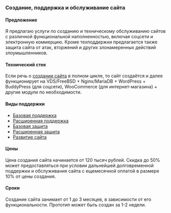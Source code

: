 ### Создание, поддержка и обслуживание сайта

#### Предложение

Я предлагаю услуги по созданию и техническому обслуживанию сайтов с различной функциональной наполненностью, включая соцсети и электронную коммерцию. Кроме техподдержки предлагается также защита сайта от атак, вторжений и других злонамеренных действий злоумышленников.

#### Технический стек

Если речь о [создании сайта](https://github.com/komstin/Website/blob/master/Support/Init.md) в полном цикле, то сайт создаётся и далее функционирует на VDS/FreeBSD + Nginx/MariaDB + WordPress + BuddyPress (для соцсети), WooCommerce (для интернет-магазина) + другие модули по необходимости.

#### Виды поддержки

- [Базовая поддержка](https://github.com/komstin/Website/blob/master/Support/Basic.md)
- [Расширенная поддержка](https://github.com/komstin/Website/blob/master/Support/Extended.md)
- [Базовая защита](https://github.com/komstin/Website/blob/master/Support/Security.md)
- [Расширенная защита](https://github.com/komstin/Website/blob/master/Support/Hardening.md)
- [Развитие сайта](https://github.com/komstin/Website/blob/master/Support/Development.md)

#### Цены

Цена создания сайта начинается от 120 тысяч рублей. Скидка до 50% может предоставляться при условии дальнейшей долговременной поддержки и обслуживания сайта с ещемесячной оплатой в размере 10% от цены создания.

#### Сроки

Создание сайта занимает от 1 до 3 месяцев, в зависимости от его функциональности. Прототип может быть создан за 1-2 недели.
